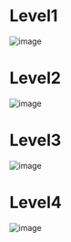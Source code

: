 # Level1
![image](https://github.com/Sorawit255/COM-LAB-I-LabSheet-Week-11-2556/assets/144196505/2363f7c8-5584-4f80-8f5d-6a7b49176ecf)

# Level2
![image](https://github.com/Sorawit255/COM-LAB-I-LabSheet-Week-11-2556/assets/144196505/27252546-21d4-437d-aeae-af2d867144b3)

# Level3
![image](https://github.com/Sorawit255/COM-LAB-I-LabSheet-Week-11-2556/assets/144196505/17425079-148a-4b32-9e86-2098947eddf2)

# Level4
![image](https://github.com/Sorawit255/COM-LAB-I-LabSheet-Week-11-2556/assets/144196505/17425079-148a-4b32-9e86-2098947eddf2)

